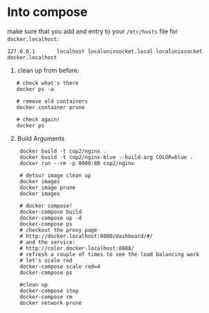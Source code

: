 # Into compose

make sure that you add and entry to your `/etc/hosts` file for `docker.localhost`:
```
127.0.0.1       localhost localunixsocket.local localunixsocket docker.localhost
```

1. clean up from before:
```
   # check what's there
   docker ps -a 

   # remove old containers
   docker container prune

   # check again!
   docker ps
```

2. Build Arguments

```
    docker build -t cop2/nginx .
    docker build -t cop2/nginx-blue --build-arg COLOR=blue .
    docker run --rm -p 8080:80 cop2/nginx 

    # detour image clean up
    docker images
    docker image prune 
    docker images

    # docker compose!
    docker-compose build
    docker-compose up -d
    docker-compose ps
    # checkout the proxy page
    # http://docker.localhost:8080/dashboard/#/
    # and the service:
    # http://color.docker.localhost:8888/
    # refresh a couple of times to see the load balancing work
    # let's scale red
    docker-compose scale red=4
    docker-compose ps

    #clean up
    docker-compose stop
    docker-compose rm
    docker network prune
```

